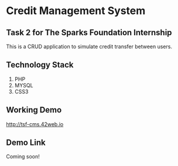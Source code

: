 # Credit Management System
## Task 2 for The Sparks Foundation Internship
This is a CRUD application to simulate credit transfer between users.

## Technology Stack
1. PHP
2. MYSQL
3. CSS3

## Working Demo
http://tsf-cms.42web.io

## Demo Link
Coming soon!

